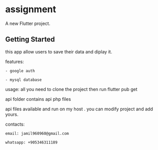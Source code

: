 # assignment

A new Flutter project.

## Getting Started

this app allow users to save their data and diplay it.

features:

    - google auth

    - mysql database

usage:
    all you need to clone the project then run flutter pub get



api folder contains api php files 

api files available  and run on my host .
you can modify project and add yours.

contacts:

    email: jamil960960@gmail.com

    whatsapp: +905346311189